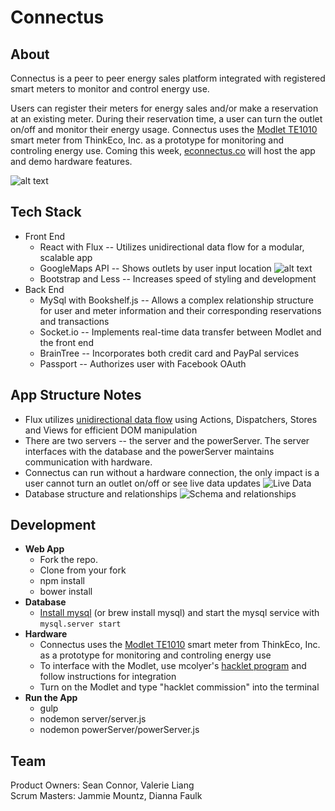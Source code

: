 # Connectus

## About
Connectus is a peer to peer energy sales platform integrated with registered smart meters to monitor and control energy use.  

Users can register their meters for energy sales and/or make a reservation at an existing meter. During their reservation time, a user can turn the outlet on/off and monitor their energy usage. Connectus uses the [Modlet TE1010](http://shop.thinkecoinc.com/products/home-starter-kit#.VbZw6xNVikp) smart meter from ThinkEco, Inc. as a prototype for monitoring and controling energy use. Coming this week, [econnectus.co](http://www.econnectus.co/) will host the app and demo hardware features.

![alt text](http://jammiemountz.com/wp-content/uploads/2015/08/Screen-Shot-2015-08-04-at-5.16.10-PM.jpg "Landing Page")

## Tech Stack
- Front End
  - React with Flux -- Utilizes unidirectional data flow for a modular, scalable app
  - GoogleMaps API -- Shows outlets by user input location
  ![alt text](http://jammiemountz.com/wp-content/uploads/2015/08/Screen-Shot-2015-08-04-at-5.19.44-PM.jpg "Map View of Outlets")
  - Bootstrap and Less -- Increases speed of styling and development
- Back End
  - MySql with Bookshelf.js -- Allows a complex relationship structure for user and meter information and their corresponding reservations and transactions
  - Socket.io -- Implements real-time data transfer between Modlet and the front end
  - BrainTree -- Incorporates both credit card and PayPal services
  - Passport -- Authorizes user with Facebook OAuth

## App Structure Notes
  - Flux utilizes [unidirectional data flow](https://facebook.github.io/flux/docs/overview.html) using Actions, Dispatchers, Stores and Views for efficient DOM manipulation
  - There are two servers -- the server and the powerServer. The server interfaces with the database and the powerServer maintains communication with hardware.
  - Connectus can run without a hardware connection, the only impact is a user cannot turn an outlet on/off or see live data updates
  ![Live Data](http://jammiemountz.com/wp-content/uploads/2015/08/Screen-Shot-2015-08-04-at-5.26.19-PM.jpg)
  - Database structure and relationships ![Schema and relationships](./client/assets/img/database.png)

## Development
- __Web App__
  - Fork the repo.
  - Clone from your fork
  - npm install
  - bower install
- __Database__
  - [Install mysql](https://dev.mysql.com/doc/refman/5.6/en/osx-installation-pkg.html) (or brew install mysql) and start the mysql service with ``mysql.server start``
- __Hardware__
  - Connectus uses the [Modlet TE1010](http://shop.thinkecoinc.com/products/home-starter-kit#.VbZw6xNVikp) smart meter from ThinkEco, Inc. as a prototype for monitoring and controling energy use
  - To interface with the Modlet, use mcolyer's [hacklet program](https://github.com/mcolyer/hacklet) and follow instructions for integration
  - Turn on the Modlet and type "hacklet commission" into the terminal
- __Run the App__
  - gulp
  - nodemon server/server.js
  - nodemon powerServer/powerServer.js

## Team
Product Owners: Sean Connor, Valerie Liang  
Scrum Masters: Jammie Mountz, Dianna Faulk
